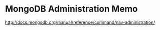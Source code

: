 # MongoDB Administration Memo

http://docs.mongodb.org/manual/reference/command/nav-administration/






